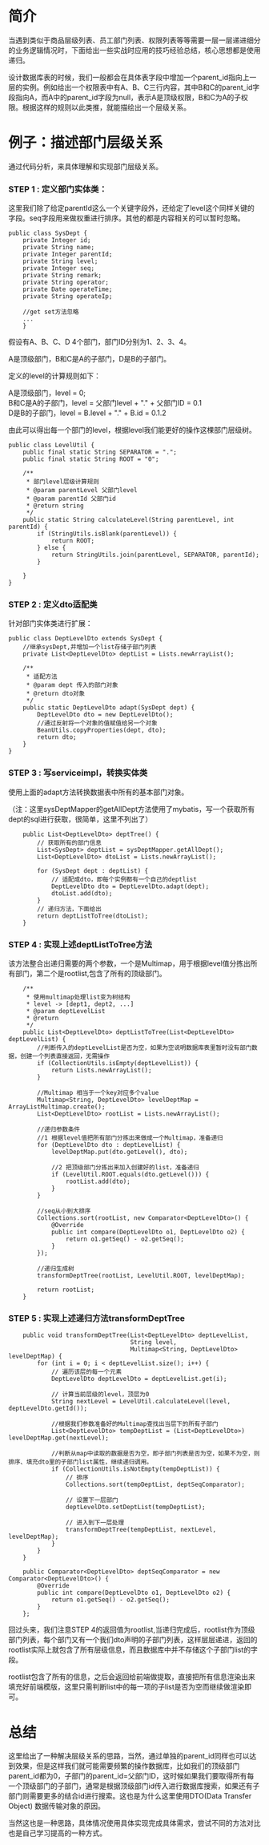 # 简介
当遇到类似于商品层级列表、员工部门列表、权限列表等等需要一层一层递进细分的业务逻辑情况时，下面给出一些实战时应用的技巧经验总结，核心思想都是使用递归。

设计数据库表的时候，我们一般都会在具体表字段中增加一个parent_id指向上一层的实例。例如给出一个权限表中有A、B、C三行内容，其中B和C的parent_id字段指向A，而A中的parent_id字段为null，表示A是顶级权限，B和C为A的子权限。根据这样的规则以此类推，就能描绘出一个层级关系。

# 例子：描述部门层级关系
通过代码分析，来具体理解和实现部门层级关系。

### STEP 1 : 定义部门实体类：
这里我们除了给定parentId这么一个关键字段外，还给定了level这个同样关键的字段。seq字段用来做权重进行排序。其他的都是内容相关的可以暂时忽略。

```
public class SysDept {
    private Integer id;
    private String name;
    private Integer parentId;
    private String level;
    private Integer seq;
    private String remark;
    private String operator;
    private Date operateTime;
    private String operateIp;
    
    //get set方法忽略
    ...
    }
```
假设有A、B、C、D 4个部门，部门ID分别为1、2、3、4。 

A是顶级部门，B和C是A的子部门，D是B的子部门。  

定义的level的计算规则如下：

A是顶级部门，level = 0;  
B和C是A的子部门，level = 父部门level + "." + 父部门ID = 0.1  
D是B的子部门，level = B.level + "." + B.id = 0.1.2

由此可以得出每一个部门的level，根据level我们能更好的操作这棵部门层级树。



```
public class LevelUtil {
    public final static String SEPARATOR = ".";
    public final static String ROOT = "0";

    /**
     * 部门level层级计算规则
     * @param parentLevel 父部门level
     * @param parentId 父部门id
     * @return string
     */
    public static String calculateLevel(String parentLevel, int parentId) {
        if (StringUtils.isBlank(parentLevel)) {
            return ROOT;
        } else {
            return StringUtils.join(parentLevel, SEPARATOR, parentId);
        }

    }
}
```

### STEP 2 : 定义dto适配类
针对部门实体类进行扩展：

```
public class DeptLevelDto extends SysDept {
    //继承sysDept,并增加一个list存储子部门列表
    private List<DeptLevelDto> deptList = Lists.newArrayList();

    /**
     * 适配方法
     * @param dept 传入的部门对象
     * @return dto对象
     */
    public static DeptLevelDto adapt(SysDept dept) {
        DeptLevelDto dto = new DeptLevelDto();
        //通过反射将一个对象的值赋值给另一个对象
        BeanUtils.copyProperties(dept, dto);
        return dto;
    }
}
```
### STEP 3 : 写serviceimpl，转换实体类
使用上面的adapt方法转换数据表中所有的基本部门对象。

（注：这里sysDeptMapper的getAllDept方法使用了mybatis，写一个获取所有dept的sql进行获取，很简单，这里不列出了）

```
    public List<DeptLevelDto> deptTree() {
        // 获取所有的部门信息
        List<SysDept> deptList = sysDeptMapper.getAllDept();
        List<DeptLevelDto> dtoList = Lists.newArrayList();

        for (SysDept dept : deptList) {
            // 适配成dto，即每个实例都有一个自己的deptlist
            DeptLevelDto dto = DeptLevelDto.adapt(dept);
            dtoList.add(dto);
        }
        // 递归方法，下面给出
        return deptListToTree(dtoList);
    }
```
### STEP 4 : 实现上述deptListToTree方法
该方法整合出递归需要的两个参数，一个是Multimap，用于根据level值分拣出所有部门，第二个是rootlist,包含了所有的顶级部门。

```
    /**
     * 使用multimap处理list变为树结构
     * level -> [dept1, dept2, ...]
     * @param deptLevelList
     * @return
     */
    public List<DeptLevelDto> deptListToTree(List<DeptLevelDto> deptLevelList) {
        //判断传入的deptLevelList是否为空，如果为空说明数据库表里暂时没有部门数据，创建一个列表直接返回，无需操作
        if (CollectionUtils.isEmpty(deptLevelList)) {
            return Lists.newArrayList();
        }

        //Multimap 相当于一个key对应多个value
        Multimap<String, DeptLevelDto> levelDeptMap = ArrayListMultimap.create();
        List<DeptLevelDto> rootList = Lists.newArrayList();

        //递归参数条件
        //1 根据level值把所有部门分拣出来做成一个Multimap，准备递归
        for (DeptLevelDto dto : deptLevelList) {
            levelDeptMap.put(dto.getLevel(), dto);

            //2 把顶级部门分拣出来加入创建好的list，准备递归
            if (LevelUtil.ROOT.equals(dto.getLevel())) {
                rootList.add(dto);
            }
        }

        //seq从小到大排序
        Collections.sort(rootList, new Comparator<DeptLevelDto>() {
            @Override
            public int compare(DeptLevelDto o1, DeptLevelDto o2) {
                return o1.getSeq() - o2.getSeq();
            }
        });

        //递归生成树
        transformDeptTree(rootList, LevelUtil.ROOT, levelDeptMap);

        return rootList;
    }
```
### STEP 5 : 实现上述递归方法transformDeptTree

```
    public void transformDeptTree(List<DeptLevelDto> deptLevelList,
                                  String level,
                                  Multimap<String, DeptLevelDto> levelDeptMap) {
        for (int i = 0; i < deptLevelList.size(); i++) {
            // 遍历该层的每一个元素
            DeptLevelDto deptLevelDto = deptLevelList.get(i);

            // 计算当前层级的level，顶层为0
            String nextLevel = LevelUtil.calculateLevel(level, deptLevelDto.getId());

            //根据我们参数准备好的Multimap查找出当层下的所有子部门
            List<DeptLevelDto> tempDeptList = (List<DeptLevelDto>) levelDeptMap.get(nextLevel);

            //判断从map中读取的数据是否为空，即子部门列表是否为空，如果不为空，则排序、填充dto里的子部门list属性，继续递归调用。
            if (CollectionUtils.isNotEmpty(tempDeptList)) {
                // 排序
                Collections.sort(tempDeptList, deptSeqComparator);

                // 设置下一层部门
                deptLevelDto.setDeptList(tempDeptList);

                // 进入到下一层处理
                transformDeptTree(tempDeptList, nextLevel, levelDeptMap);
            }
        }
    }

    public Comparator<DeptLevelDto> deptSeqComparator = new Comparator<DeptLevelDto>() {
        @Override
        public int compare(DeptLevelDto o1, DeptLevelDto o2) {
            return o1.getSeq() - o2.getSeq();
        }
    };
```

回过头来，我们注意STEP 4的返回值为rootlist,当递归完成后，rootlist作为顶级部门列表，每个部门又有一个我们dto声明的子部门列表，这样层层递进，返回的rootlist实际上就包含了所有层级信息，而且数据库中并不存储这个子部门list的字段。

rootlist包含了所有的信息，之后会返回给前端做提取，直接把所有信息渲染出来填充好前端模版，这里只需判断list中的每一项的子list是否为空而继续做渲染即可。

# 总结
这里给出了一种解决层级关系的思路，当然，通过单独的parent_id同样也可以达到效果，但是这样我们就可能需要频繁的操作数据库，比如我们的顶级部门parent_id都为0，子部门的parent_id=父部门ID，这时候如果我们要取得所有每一个顶级部门的子部门，通常是根据顶级部门id传入进行数据库搜索，如果还有子部门则需要更多的结合id进行搜索。这也是为什么这里使用DTO(Data Transfer Object) 数据传输对象的原因。

当然这也是一种思路，具体情况使用具体实现完成具体需求，尝试不同的方法对比也是自己学习提高的一种方式。

